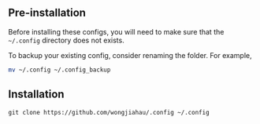 ## Pre-installation
Before installing these configs, you will need to make sure that the `~/.config`
directory does not exists. 

To backup your existing config, consider renaming the folder. For example,
```sh
mv ~/.config ~/.config_backup
```

## Installation
```
git clone https://github.com/wongjiahau/.config ~/.config
```
